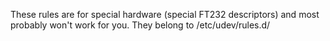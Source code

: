 These rules are for special hardware (special FT232 descriptors) and most probably won't work for you.
They belong to /etc/udev/rules.d/
